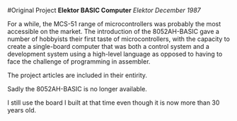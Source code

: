 #Original Project
**Elektor BASIC Computer**
*Elektor December 1987*

For a while, the MCS-51 range of microcontrollers 
was probably the most accessible on the market. 
The introduction of the 8052AH-BASIC gave a number
of hobbyists their first taste of microcontrollers, 
with the capacity to create a single-board computer
that was both a control system and a development 
system using a high-level language as opposed to
having to face the challenge of programming in 
assembler.

The project articles are included in their entirity.

Sadly the 8052AH-BASIC is no longer available.


I still use the board I built at that time even 
though it is now more than 30 years old.
